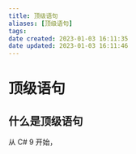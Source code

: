 ```yaml
---
title: 顶级语句
aliases: [顶级语句]
tags:
date created: 2023-01-03 16:11:35
date updated: 2023-01-03 16:11:46
---
```


# 顶级语句

## 什么是顶级语句

从 C# 9 开始，
